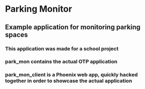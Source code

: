 # Parking Monitor
## Example application for monitoring parking spaces
### This application was made for a school project

### park_mon contains the actual OTP application
### park_mon_client is a Phoenix web app, quickly hacked together in order to showcase the actual application
